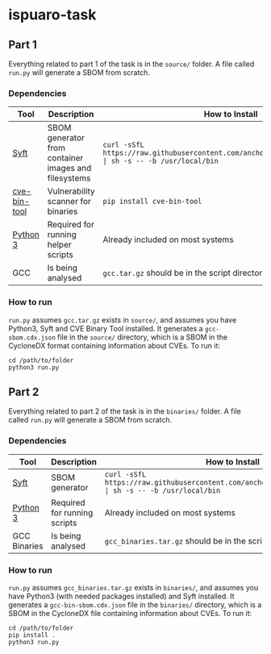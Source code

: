 # ispuaro-task

## Part 1

Everything related to part 1 of the task is in the `source/` folder. A file called `run.py` will generate a SBOM from scratch.

### Dependencies

| Tool | Description | How to Install |
|------|-------------|-----------------|
| [Syft](https://github.com/anchore/syft) | SBOM generator from container images and filesystems | `curl -sSfL https://raw.githubusercontent.com/anchore/syft/main/install.sh \| sh -s -- -b /usr/local/bin` |
| [cve-bin-tool](https://github.com/intel/cve-bin-tool) | Vulnerability scanner for binaries | `pip install cve-bin-tool` |
| [Python 3](https://www.python.org/) | Required for running helper scripts | Already included on most systems |
| GCC | Is being analysed | `gcc.tar.gz` should be in the script directory |


### How to run

`run.py` assumes `gcc.tar.gz` exists in `source/`, and assumes you have Python3, Syft and CVE Binary Tool installed. It generates a `gcc-sbom.cdx.json` file in the `source/` directory, which is a SBOM in the CycloneDX format containing information about CVEs. To run it:
```
cd /path/to/folder
python3 run.py
```

## Part 2

Everything related to part 2 of the task is in the `binaries/` folder. A file called `run.py` will generate a SBOM from scratch.

### Dependencies
| Tool | Description | How to Install |
|------|-------------|-----------------|
| [Syft](https://github.com/anchore/syft) | SBOM generator | `curl -sSfL https://raw.githubusercontent.com/anchore/syft/main/install.sh \| sh -s -- -b /usr/local/bin` |
| [Python 3](https://www.python.org/) | Required for running scripts | Already included on most systems |
| GCC Binaries | Is being analysed | `gcc_binaries.tar.gz` should be in the script directory |

### How to run

`run.py` assumes `gcc_binaries.tar.gz` exists in `binaries/`, and assumes you have Python3 (with needed packages installed) and Syft installed. It generates a `gcc-bin-sbom.cdx.json` file in the `binaries/` directory, which is a SBOM in the CycloneDX file containing information about CVEs. To run it:
```
cd /path/to/folder
pip install .
python3 run.py
```
